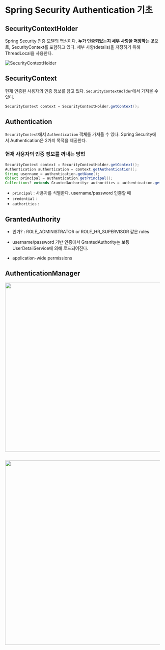 # Spring Security Authentication 기초

## SecurityContextHolder
Spring Security 인증 모델의 핵심이다. **누가 인증되었는지 세부 사항을 저장하는 곳**으로, SecurityContext를 포함하고 있다. 세부 사항(details)을 저장하기 위해 ThreadLocal을 사용한다.

![SecurityContextHolder](./images/securitycontextholder.png)

## SecurityContext
현재 인증된 사용자의 인증 정보를 담고 있다. `SecurityContextHolder`에서 가져올 수 있다.

```java
SecurityContext context = SecurityContextHolder.getContext();
```

## Authentication
`SecurityContext`에서 `Authentication` 객체를 가져올 수 있다.
Spring Security에서 Authentication은 2가지 목적을 제공한다.

### 현재 사용자의 인증 정보를 꺼내는 방법
```java
SecurityContext context = SecurityContextHolder.getContext();
Authentication authentication = context.getAuthentication();
String username = authentication.getName();
Object principal = authentication.getPrincipal();
Collection<? extends GrantedAuthority> authorities = authentication.getAuthorities();
```

- `principal` : 사용자를 식별한다. username/password 인증할 때 
- `credential` : 
- `authorities` : 

## GrantedAuthority

- 인가? : ROLE_ADMINISTRATOR or ROLE_HR_SUPERVISOR 같은 roles
- username/password 기반 인증에서 GrantedAuthority는 보통 UserDetailService에 의해 로드되어진다.

- application-wide permissions

## AuthenticationManager

<center><img src="./images/providermanagers-parent.png" width="550"></center>


## 

<center><img src="./images/usernamepasswordauthenticationfilter.png" width="650" height="600"></center>




